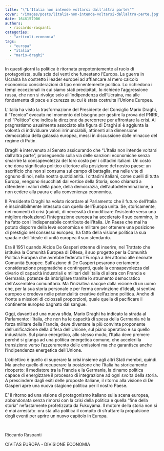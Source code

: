 ```yaml
---
title: "\"L'Italia non intende voltarsi dall'altra parte\""
cover: "/images/posts/litalia-non-intende-voltarsi-dallaltra-parte.jpg"
date: 1646157906
authors:
  - riccardo-raspanti
categories: 
  - "articoli-economia"
tags: 
  - "europa"
  - "italia"
  - "mario-draghi"
---
```


In questi giorni la politica è ritornata prepotentemente al ruolo di protagonista, sulla scia dei venti che funestano l’Europa. La guerra in Ucraina ha costretto i leader europei ad affiancare al mero calcolo economico considerazioni di tipo eminentemente politico. Lo richiedono i tempi eccezionali in cui siamo stati precipitati, lo richiede l’aggressione russa, che non si rivolge solo all’indipendenza dell’Ucraina, ma alle fondamenta di pace e sicurezza su cui è stata costruita l’Unione Europea.

L’Italia ha visto la trasformazione del Presidente del Consiglio Mario Draghi, il “Tecnico” evocato nel momento del bisogno per gestire la prova del PNRR, nel “Politico” che indica la direzione da percorrere per affrontare la crisi. Al pragmatismo usualmente associato alla figura di Draghi si è aggiunta la volontà di individuare valori irrinunciabili, attinenti alla dimensione democratica della galassia europea, messi in discussione dalle minacce del regime di Putin.

Draghi è intervenuto al Senato assicurando che “L’Italia non intende voltarsi dall’altra parte”, proseguendo sulla via delle sanzioni economiche senza smarrire la consapevolezza del loro costo per i cittadini italiani. Un costo che dona significato politico ulteriore alla posizione del nostro paese: un sacrificio che non si consuma sul campo di battaglia, ma nelle vite di ognuno di noi, nella nostra quotidianità. I cittadini italiani, come quelli di tutta Europa, vengono risucchiati dal vortice della Storia, sono chiamati a difendere i valori della pace, della democrazia, dell’autodeterminazione, a non cedere alla paura e alla convenienza economica.

Il Presidente Draghi ha voluto ricordare al Parlamento che il futuro dell’Italia è inscindibilmente intessuto con quello dell’Europa unita. Se, storicamente, nei momenti di crisi (quindi, di necessità di modificare l’esistente verso una migliore risoluzione) l’integrazione europea ha accelerato il suo cammino, lo ha fatto con l’indispensabile contributo dell’Italia. Un Paese che mai ha potuto disporre della leva economica e militare per ottenere una posizione di prestigio nel consesso europeo, ha fatto della visione politica la sua spada e dell’ideale di unità europea il suo stendardo.

Era il 1951 quando Alcide De Gasperi ottenne di inserire, nel Trattato che istituiva la Comunità Europea di Difesa, il suo progetto per la Comunità Politica Europea che avrebbe federato l’Europa a Sei attorno alle neonate Comunità Europee. Sull’azione di De Gasperi pesarono certamente considerazione pragmatiche e contingenti, quale la consapevolezza del divario di capacità industriali e militari dell’Italia di allora con Francia e Germania, potenze da imbrigliare tramite lo strumento democratico dell’Assemblea comunitaria. Ma l’iniziativa nacque dalla visione di un uomo che, per la sua storia personale e per ferma convinzione d’ideali, si sentiva europeo e credeva nelle potenzialità creative dell’azione politica. Anche di fronte a missioni di colossali proporzioni, quale quella di pacificare il continente europeo bagnato dal sangue.

Oggi, davanti ad una nuova sfida, Mario Draghi ha indicato la strada al Parlamento: l’Italia, che non ha le capacità di spesa della Germania né la forza militare della Francia, deve diventare la più convinta proponente dell’unificazione della difesa dell’Unione, sul piano operativo e su quello industriale. Sul piano energetico, allo stesso modo, l’Italia deve premere perché si giunga ad una politica energetica comune, che acceleri la transizione verso l’azzeramento delle emissioni ma che garantisca anche l’indipendenza energetica dell’Unione.

L’obiettivo è quello di superare la crisi insieme agli altri Stati membri, quindi. Ma anche quello di recuperare la posizione che l’Italia ha storicamente ricoperto: il mediatore tra la Francia e la Germania, la dinamo politica capace di energizzare il processo di integrazione ad ogni svolta della storia. A prescindere dagli esiti delle proposte italiane, il ritorno alla visione di De Gasperi apre una nuova stagione politica per il nostro Paese.

E’ il ritorno ad una visione di protagonismo italiano sulla scena europea, abbandonata senza rimorsi con la crisi della politica e quella “fine della storia” nefastamente profetizzata da Fukuyama. Il motore della storia non si è mai arrestato: ora sta alla politica il compito di sfruttare la propulsione degli eventi per aprire un nuovo capitolo in Europa.

 

Riccardo Raspanti

CIVITAS EUROPA - DIVISIONE ECONOMIA
